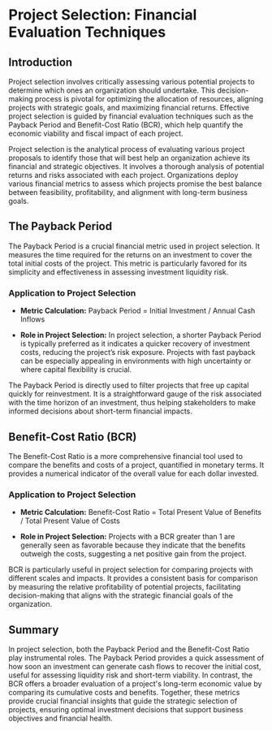 # Project Selection: Financial Evaluation Techniques

## Introduction

Project selection involves critically assessing various potential projects to determine which ones an organization should undertake. This decision-making process is pivotal for optimizing the allocation of resources, aligning projects with strategic goals, and maximizing financial returns. Effective project selection is guided by financial evaluation techniques such as the Payback Period and Benefit-Cost Ratio (BCR), which help quantify the economic viability and fiscal impact of each project.


Project selection is the analytical process of evaluating various project proposals to identify those that will best help an organization achieve its financial and strategic objectives. It involves a thorough analysis of potential returns and risks associated with each project. Organizations deploy various financial metrics to assess which projects promise the best balance between feasibility, profitability, and alignment with long-term business goals.

## The Payback Period

The Payback Period is a crucial financial metric used in project selection. It measures the time required for the returns on an investment to cover the total initial costs of the project. This metric is particularly favored for its simplicity and effectiveness in assessing investment liquidity risk.

### Application to Project Selection

- **Metric Calculation:**
Payback Period = Initial Investment / Annual Cash Inflows

- **Role in Project Selection:** In project selection, a shorter Payback Period is typically preferred as it indicates a quicker recovery of investment costs, reducing the project’s risk exposure. Projects with fast payback can be especially appealing in environments with high uncertainty or where capital flexibility is crucial.

The Payback Period is directly used to filter projects that free up capital quickly for reinvestment. It is a straightforward gauge of the risk associated with the time horizon of an investment, thus helping stakeholders to make informed decisions about short-term financial impacts.


## Benefit-Cost Ratio (BCR)

The Benefit-Cost Ratio is a more comprehensive financial tool used to compare the benefits and costs of a project, quantified in monetary terms. It provides a numerical indicator of the overall value for each dollar invested.

### Application to Project Selection

- **Metric Calculation:**
Benefit-Cost Ratio = Total Present Value of Benefits / Total Present Value of Costs

- **Role in Project Selection:** Projects with a BCR greater than 1 are generally seen as favorable because they indicate that the benefits outweigh the costs, suggesting a net positive gain from the project.

BCR is particularly useful in project selection for comparing projects with different scales and impacts. It provides a consistent basis for comparison by measuring the relative profitability of potential projects, facilitating decision-making that aligns with the strategic financial goals of the organization.

## Summary

In project selection, both the Payback Period and the Benefit-Cost Ratio play instrumental roles. The Payback Period provides a quick assessment of how soon an investment can generate cash flows to recover the initial cost, useful for assessing liquidity risk and short-term viability. In contrast, the BCR offers a broader evaluation of a project's long-term economic value by comparing its cumulative costs and benefits. Together, these metrics provide crucial financial insights that guide the strategic selection of projects, ensuring optimal investment decisions that support business objectives and financial health.
